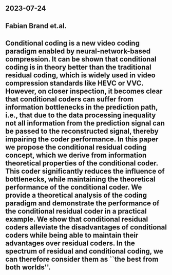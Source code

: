  ## **2023-07-24** ## Fabian Brand et.al. ## Conditional coding is a new video coding paradigm enabled by neural-network-based compression. It can be shown that conditional coding is in theory better than the traditional residual coding, which is widely used in video compression standards like HEVC or VVC. However, on closer inspection, it becomes clear that conditional coders can suffer from information bottlenecks in the prediction path, i.e., that due to the data processing inequality not all information from the prediction signal can be passed to the reconstructed signal, thereby impairing the coder performance. In this paper we propose the conditional residual coding concept, which we derive from information theoretical properties of the conditional coder. This coder significantly reduces the influence of bottlenecks, while maintaining the theoretical performance of the conditional coder. We provide a theoretical analysis of the coding paradigm and demonstrate the performance of the conditional residual coder in a practical example. We show that conditional residual coders alleviate the disadvantages of conditional coders while being able to maintain their advantages over residual coders. In the spectrum of residual and conditional coding, we can therefore consider them as ``the best from both worlds''. 